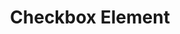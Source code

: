 ---
title: Checkbox Element
id: check-box-element
script: /examples/elements/check-box-element.js
description: This interactive demonstrates the checkbox element.
input: undefined
tags: [elements]
weight: undefined
draft: undefined
---